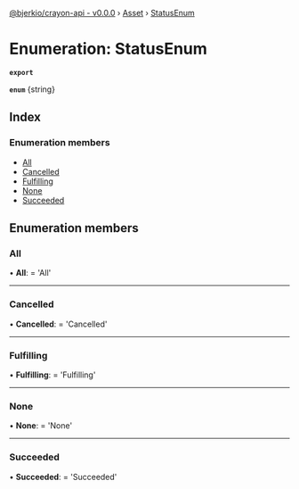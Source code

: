 [@bjerkio/crayon-api - v0.0.0](../README.md) › [Asset](../modules/asset.md) › [StatusEnum](asset.statusenum.md)

# Enumeration: StatusEnum

**`export`** 

**`enum`** {string}

## Index

### Enumeration members

* [All](asset.statusenum.md#all)
* [Cancelled](asset.statusenum.md#cancelled)
* [Fulfilling](asset.statusenum.md#fulfilling)
* [None](asset.statusenum.md#none)
* [Succeeded](asset.statusenum.md#succeeded)

## Enumeration members

###  All

• **All**: =  <any> 'All'

___

###  Cancelled

• **Cancelled**: =  <any> 'Cancelled'

___

###  Fulfilling

• **Fulfilling**: =  <any> 'Fulfilling'

___

###  None

• **None**: =  <any> 'None'

___

###  Succeeded

• **Succeeded**: =  <any> 'Succeeded'
